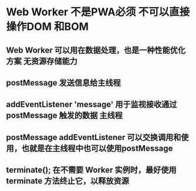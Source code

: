 # Web Worker 不是PWA必须   不可以直接操作DOM 和BOM
## Web Worker 可以用在数据处理，也是一种性能优化方案    无资源存储能力
## postMessage 发送信息给主线程
## addEventListener  'message'   用于监视接收通过postMessage 触发的数据                      主线程
## postMessage addEventListener  可以交换调用和使用，也就是在主线程中也可以使用postMessage
## terminate();  在不需要 Worker 实例时，最好使用 terminate 方法终止它，以释放资源


